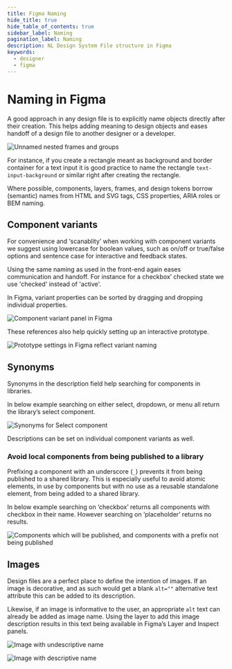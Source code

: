 ```yaml
---
title: Figma Naming
hide_title: true
hide_table_of_contents: true
sidebar_label: Naming
pagination_label: Naming
description: NL Design System File structure in Figma
keywords:
  - designer
  - figma
---
```


# Naming in Figma

A good approach in any design file is to explicitly name objects directly after their creation. This helps adding meaning to design objects and eases handoff of a design file to another designer or a developer.

![Unnamed nested frames and groups](https://user-images.githubusercontent.com/248921/140958292-85ccee96-2add-4613-9daf-755b11bd433b.png)


For instance, if you create a rectangle meant as background and border container for a text input it is good practice to name the rectangle `text-input-background` or similar right after creating the rectangle.

Where possible, components, layers, frames, and design tokens borrow (semantic) names from HTML and SVG tags, CSS properties, ARIA roles or BEM naming.

## Component variants

For convenience and ‘scanablity’ when working with component variants we suggest using lowercase for boolean values, such as on/off or true/false options and sentence case for interactive and feedback states.

Using the same naming as used in the front-end again eases communication and handoff. For instance for a checkbox’ checked state we use 'checked' instead of 'active'.

In Figma, variant properties can be sorted by dragging and dropping individual properties.

![Component variant panel in Figma](https://user-images.githubusercontent.com/248921/140958477-85782e98-ca0f-451a-b85e-1015ca081046.png)

These references also help quickly setting up an interactive prototype.

![Prototype settings in Figma reflect variant naming](https://user-images.githubusercontent.com/248921/140958596-9c6db66c-299b-441f-9196-af916dbe9f37.png)

## Synonyms

Synonyms in the description field help searching for components in libraries.

In below example searching on either select, dropdown, or menu all return the library’s select component.

![Synonyms for Select component](https://user-images.githubusercontent.com/248921/140958774-31867f4e-87c2-45ae-86bc-288f965b99c7.png)

Descriptions can be set on individual component variants as well.

### Avoid local components from being published to a library

Prefixing a component with an underscore (`_`) prevents it from being published to a shared library. This is especially useful to avoid atomic elements, in use by  components but with no use as a reusable standalone element, from being added to a shared library.

In below example searching on ‘checkbox’ returns all components with checkbox in their name. However searching on ‘placeholder’ returns no results.

![Components which will be published, and components with a prefix not being published](https://user-images.githubusercontent.com/248921/140958964-90e3ddf8-5bd2-4f0b-bcdc-3b32be0958fe.png)

## Images

Design files are a perfect place to define the intention of images. If an image is decorative, and as such would get a blank `alt=""` alternative text attribute this can be added to its description.

Likewise, if an image is informative to the user, an appropriate `alt` text can already be added as image name. Using the layer to add this image description results in this text being available in Figma’s Layer and Inspect panels.

![Image with undescriptive name](https://user-images.githubusercontent.com/248921/140959070-29703f9f-6b66-4fe8-947d-52905dc84458.png)

![Image with descriptive name](https://user-images.githubusercontent.com/248921/140959094-c7b3b87e-f49a-4f23-8893-7e93080f94a9.png)
